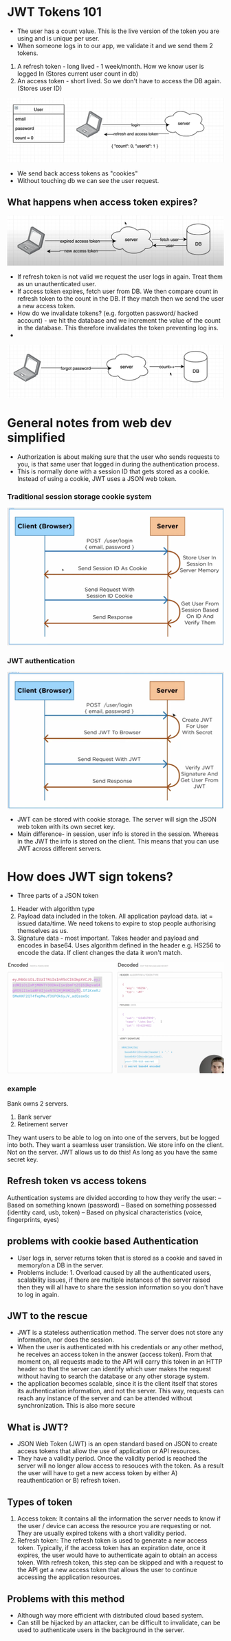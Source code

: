 # JWT Tokens 101

- The user has a count value. This is the live version of the token you are using and is unique per user.
- When someone logs in to our app, we validate it and we send them 2 tokens.

1. A refresh token - long lived - 1 week/month. How we know user is logged In (Stores current user count in db)
2. An access token - short lived. So we don't have to access the DB again. (Stores user ID)

![image](./token1.png)

- We send back access tokens as "cookies"
- Without touching db we can see the user request.

## What happens when access token expires?

![image](./expired_token.png)

- If refresh token is not valid we request the user logs in again. Treat them as un unauthenticated user.
- If access token expires, fetch user from DB. We then compare count in refresh token to the count in the DB. If they match then we send the user a new access token.
- How do we invalidate tokens? (e.g. forgotten password/ hacked account) - we hit the database and we increment the value of the count in the database. This therefore invalidates the token preventing log ins.
-

![image](./forgotten.png)

# General notes from web dev simplified

- Authorization is about making sure that the user who sends requests to you, is that same user that logged in during the authentication process.
- This is normally done with a session ID that gets stored as a cookie. Instead of using a cookie, JWT uses a JSON web token.

### Traditional session storage cookie system

![image](./traditionalAuth.png)

### JWT authentication

![image](./JWT.png)

- JWT can be stored with cookie storage. The server will sign the JSON web token with its own secret key.
- Main difference- in session, user info is stored in the session. Whereas in the JWT the info is stored on the client. This means that you can use JWT across different servers.

# How does JWT sign tokens?

- Three parts of a JSON token

1. Header with algorithm type
2. Payload data included in the token. All application payload data. iat = issued data/time. We need tokens to expire to stop people authorising themselves as us.
3. Signature data - most important. Takes header and payload and encodes in base64. Uses algorithm defined in the header e.g. HS256 to encode the data. If client changes the data it won't match.

![image](./decoded.png)

### example

Bank owns 2 servers.

1. Bank server
2. Retirement server

They want users to be able to log on into one of the servers, but be logged into both. They want a seamless user transistion. We store info on the client. Not on the server.
JWT allows us to do this! As long as you have the same secret key.

## Refresh token vs access tokens

Authentication systems are divided according to how they verify the user:
– Based on something known (password)
– Based on something possessed (identity card, usb, token)
– Based on physical characteristics (voice, fingerprints, eyes)

## problems with cookie based Authentication

- User logs in, server returns token that is stored as a cookie and saved in memory/on a DB in the server.
- Problems include: 1. Overload caused by all the authenticated users, scalability issues, if there are multiple instances of the server raised then they will all have to share the session information so you don't have to log in again.

## JWT to the rescue

- JWT is a stateless authentication method. The server does not store any information, nor does the session.
- When the user is authenticated with his credentials or any other method, he receives an access token in the answer (access token). From that moment on, all requests made to the API will carry this token in an HTTP header so that the server can identify which user makes the request without having to search the database or any other storage system.
- the application becomes scalable, since it is the client itself that stores its authentication information, and not the server. This way, requests can reach any instance of the server and can be attended without synchronization. This is also more secure

## What is JWT?

- JSON Web Token (JWT) is an open standard based on JSON to create access tokens that allow the use of application or API resources.
- They have a validity period. Once the validity period is reached the server will no longer allow access to resouces with the token. As a result the user will have to get a new access token by either A) reauthentication or B) refresh token.

## Types of token

1. Access token: It contains all the information the server needs to know if the user / device can access the resource you are requesting or not. They are usually expired tokens with a short validity period.
2. Refresh token: The refresh token is used to generate a new access token. Typically, if the access token has an expiration date, once it expires, the user would have to authenticate again to obtain an access token. With refresh token, this step can be skipped and with a request to the API get a new access token that allows the user to continue accessing the application resources.

## Problems with this method

- Although way more efficient with distributed cloud based system.
- Can still be hijacked by an attacker, can be difficult to invalidate, can be used to authenticate users in the background in the server.
